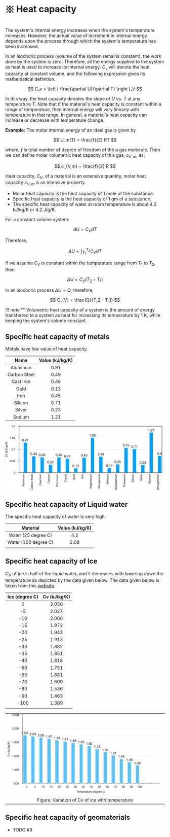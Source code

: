 # 𑗕 Heat capacity

The system's internal energy increases when the system's temperature increases. However, the actual value of increment in internal energy depends upon the process through which the system's temperature has been increased.

In an isochoric process (volume of the system remains constant), the work done by the system is zero. Therefore, all the energy supplied to the system as heat is used to increase its internal energy. $C_v$ will denote the heat capacity at constant volume, and the following expression gives its mathematical definition.

$$
C_v = \left ( \frac{\partial U}{\partial T} \right )_V
$$

In this way, the heat capacity denotes the slope of $U$  vs. $T$ at any temperature $T$. Note that if the material's heat capacity is constant within a range of temperature, then internal energy will vary linearly with temperature in that range. In general, a material's heat capacity can increase or decrease with temperature change.

**Example:** The molar internal energy of an ideal gas is given by

$$
U_m(T) = \frac{f}{2} RT
$$

where, $f$ is total number of degree of freedom of the a gas molecule. Then we can define molar volumetric heat capacity of this gas, $c_{V,m}$, as:

$$
c_{V,m} = \frac{f}{2} R
$$

Heat capacity, $C_V$, of a material is an extensive quantity, molar heat capacity $c_{V,m}$ is an intensive property.

- Molar heat capacity is the heat capacity of 1 mole of the substance.
- Specific heat capacity is the heat capacity of 1 gm of a substance.
- The specific heat capacity of water at room temperature is about 4.2 kJ/kg/K or 4.2 J/g/K.

For a constant volume system:

$$
dU = C_{V} dT
$$

Therefore,

$$
\Delta U = \int_{T_1}^{T_2} C_{V} dT
$$

If we assume $C_V$ is constant within the temperature range from $T_1$ to $T_2$, then

$$
\Delta U = C_{V} (T_2 - T_1)
$$

In an isochoric process $\Delta U = Q$, therefore,

$$
C_{V} = \frac{Q}{T_2 - T_1}
$$

!!! note ""
    Volumetric heat capacity of a system is the amount of energy transferred to a system as heat for increasing its temperature by 1 K, while keeping the system's volume constant.

## Specific heat capacity of metals

Metals have low value of heat capacity.

|     Name     | Value (kJ/kg/K) |
| :----------: | :-------------: |
|   Aluminum   |      0.91       |
| Carbon Steel |      0.49       |
|  Cast Iron   |      0.46       |
|     Gold     |      0.13       |
|     Iron     |      0.45       |
|   Silicon    |      0.71       |
|    Silver    |      0.23       |
|    Sodium    |      1.21       |

![](../figures/CvMetal.png)

## Specific heat capacity of Liquid water

The specific heat capacity of water is very high.

|       Material       | Value (kJ/kg/K) |
| :------------------: | :-------------: |
| Water (25 degree C)  |       4.2       |
| Water (100 degree C) |      2.08       |
|                      |                 |

## Specific heat capacity of Ice

 $C_V$ of ice is half of the liquid water, and it decreases with lowering down the temperature as depicted by the data given below. The data given below is taken from this [website](https://www.engineeringtoolbox.com/ice-thermal-properties-d_576.html).

| Ice (degree C) | Cv (kJ/kg/K) |
| :------------: | :----------: |
|       0        |    2.050     |
|       -5       |    2.027     |
|      -10       |    2.000     |
|      -15       |    1.972     |
|      -20       |    1.943     |
|      -25       |    1.913     |
|      -30       |    1.882     |
|      -35       |    1.851     |
|      -40       |    1.818     |
|      -50       |    1.751     |
|      -60       |    1.681     |
|      -70       |    1.609     |
|      -80       |    1.536     |
|      -90       |    1.463     |
|      -100      |    1.389     |
|                |              |

| |
|:---:|
| ![](../figures/CvIce.png) |
| Figure: Variation of Cv of ice with temperature |

## Specific heat capacity of geomaterials

- TODO #9
